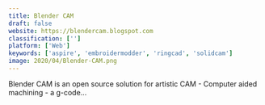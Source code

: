 ```yaml
---
title: Blender CAM
draft: false 
website: https://blendercam.blogspot.com
classification: ['']
platform: ['Web']
keywords: ['aspire', 'embroidermodder', 'ringcad', 'solidcam']
image: 2020/04/Blender-CAM.png
---
```

Blender CAM is an open source solution for artistic CAM - Computer aided machining - a g-code...